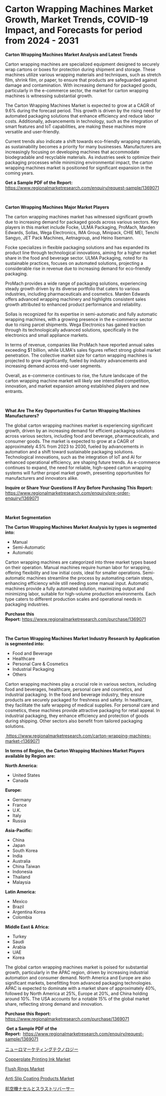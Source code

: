 <p><h1>Carton Wrapping Machines Market Growth, Market Trends, COVID-19 Impact, and Forecasts for period from 2024 - 2031</h1></p><p><strong>Carton Wrapping Machines Market Analysis and Latest Trends</strong></p>
<p><p>Carton wrapping machines are specialized equipment designed to securely wrap cartons or boxes for protection during shipment and storage. These machines utilize various wrapping materials and techniques, such as stretch film, shrink film, or paper, to ensure that products are safeguarded against damage and contamination. With increasing demand for packaged goods, particularly in the e-commerce sector, the market for carton wrapping machines is witnessing substantial growth.</p><p>The Carton Wrapping Machines Market is expected to grow at a CAGR of 9.6% during the forecast period. This growth is driven by the rising need for automated packaging solutions that enhance efficiency and reduce labor costs. Additionally, advancements in technology, such as the integration of smart features and IoT capabilities, are making these machines more versatile and user-friendly.</p><p>Current trends also indicate a shift towards eco-friendly wrapping materials, as sustainability becomes a priority for many businesses. Manufacturers are increasingly focusing on developing machines that accommodate biodegradable and recyclable materials. As industries seek to optimize their packaging processes while minimizing environmental impact, the carton wrapping machines market is positioned for significant expansion in the coming years.</p></p>
<p><strong>Get a Sample PDF of the Report:&nbsp;</strong> <a href="https://www.regionalmarketresearch.com/enquiry/request-sample/1369071">https://www.regionalmarketresearch.com/enquiry/request-sample/1369071</a></p>
<p>&nbsp;</p>
<p><strong>Carton Wrapping Machines Major Market Players</strong></p>
<p><p>The carton wrapping machines market has witnessed significant growth due to increasing demand for packaged goods across various sectors. Key players in this market include Focke, ULMA Packaging, ProMach, Marden Edwards, Sollas, Wega Electronics, IMA Group, Minipack, CHIE MEI, Tenchi Sangyo, JET Pack Machines, Aetnagroup, and Heino Ilsemann.</p><p>Focke specializes in flexible packaging solutions and has expanded its product line through technological innovations, aiming for a higher market share in the food and beverage sector. ULMA Packaging, noted for its sustainable practices, focuses on automated solutions, projecting a considerable rise in revenue due to increasing demand for eco-friendly packaging.</p><p>ProMach provides a wide range of packaging solutions, experiencing steady growth driven by its diverse portfolio that caters to various industries, including pharmaceuticals and cosmetics. Marden Edwards offers advanced wrapping machinery and highlights consistent sales growth attributed to enhanced product performance and reliability.</p><p>Sollas is recognized for its expertise in semi-automatic and fully automatic wrapping machines, with a growing presence in the e-commerce sector due to rising parcel shipments. Wega Electronics has gained traction through its technologically advanced solutions, specifically in the electronics and small appliance markets.</p><p>In terms of revenue, companies like ProMach have reported annual sales exceeding $1 billion, while ULMA's sales figures reflect strong global market penetration. The collective market size for carton wrapping machines is projected to grow significantly, fueled by industry advancements and increasing demand across end-user segments.</p><p>Overall, as e-commerce continues to rise, the future landscape of the carton wrapping machine market will likely see intensified competition, innovation, and market expansion among established players and new entrants.</p></p>
<p>&nbsp;</p>
<p><strong>What Are The Key Opportunities For Carton Wrapping Machines Manufacturers?</strong></p>
<p><p>The global carton wrapping machines market is experiencing significant growth, driven by an increasing demand for efficient packaging solutions across various sectors, including food and beverage, pharmaceuticals, and consumer goods. The market is expected to grow at a CAGR of approximately 4.5% from 2023 to 2030, fueled by advancements in automation and a shift toward sustainable packaging solutions. Technological innovations, such as the integration of IoT and AI for enhanced operational efficiency, are shaping future trends. As e-commerce continues to expand, the need for reliable, high-speed carton wrapping systems will further propel market growth, presenting opportunities for manufacturers and innovators alike.</p></p>
<p><strong>Inquire or Share Your Questions If Any Before Purchasing This Report:</strong> <a href="https://www.regionalmarketresearch.com/enquiry/pre-order-enquiry/1369071">https://www.regionalmarketresearch.com/enquiry/pre-order-enquiry/1369071</a></p>
<p>&nbsp;</p>
<p><strong>Market Segmentation</strong></p>
<p><strong>The Carton Wrapping Machines Market Analysis by types is segmented into:</strong></p>
<p><ul><li>Manual</li><li>Semi-Automatic</li><li>Automatic</li></ul></p>
<p><p>Carton wrapping machines are categorized into three market types based on their operation. Manual machines require human labor for wrapping, offering flexibility and low initial costs, ideal for smaller operations. Semi-automatic machines streamline the process by automating certain steps, enhancing efficiency while still needing some manual input. Automatic machines provide a fully automated solution, maximizing output and minimizing labor, suitable for high-volume production environments. Each type caters to different production scales and operational needs in packaging industries.</p></p>
<p><strong>Purchase this Report:&nbsp;</strong><a href="https://www.regionalmarketresearch.com/purchase/1369071">https://www.regionalmarketresearch.com/purchase/1369071</a></p>
<p>&nbsp;</p>
<p><strong>The Carton Wrapping Machines Market Industry Research by Application is segmented into:</strong></p>
<p><ul><li>Food and Beverage</li><li>Healthcare</li><li>Personal Care & Cosmetics</li><li>Industrial Packaging</li><li>Others</li></ul></p>
<p><p>Carton wrapping machines play a crucial role in various sectors, including food and beverages, healthcare, personal care and cosmetics, and industrial packaging. In the food and beverage industry, they ensure products are securely packaged for freshness and safety. In healthcare, they facilitate the safe wrapping of medical supplies. For personal care and cosmetics, these machines provide attractive packaging for retail appeal. In industrial packaging, they enhance efficiency and protection of goods during shipping. Other sectors also benefit from tailored packaging solutions.</p></p>
<p><a href="https://www.regionalmarketresearch.com/carton-wrapping-machines-market-r1369071">&nbsp;https://www.regionalmarketresearch.com/carton-wrapping-machines-market-r1369071</a></p>
<p><strong>In terms of Region, the Carton Wrapping Machines Market Players available by Region are:</strong></p>
<p>
    <p> <strong> North America: </strong>
        <ul>
            <li>United States</li>
            <li>Canada</li>
        </ul>
        </p> 
    <p> <strong> Europe: </strong>
        <ul>
            <li>Germany</li>
            <li>France</li>
            <li>U.K.</li>
            <li>Italy</li>
            <li>Russia</li>
        </ul>
        </p> 
    <p> <strong> Asia-Pacific: </strong>
        <ul>
            <li>China</li>
            <li>Japan</li>
            <li>South Korea</li>
            <li>India</li>
            <li>Australia</li>
            <li>China Taiwan</li>
            <li>Indonesia</li>
            <li>Thailand</li>
            <li>Malaysia</li>
        </ul>
        </p> 
    <p> <strong> Latin America: </strong>
        <ul>
            <li>Mexico</li>
            <li>Brazil</li>
            <li>Argentina Korea</li>
            <li>Colombia</li>
        </ul>
        </p> 
    <p> <strong> Middle East & Africa: </strong>
        <ul>
            <li>Turkey</li>
            <li>Saudi</li>
            <li>Arabia</li>
            <li>UAE</li>
            <li>Korea</li>
        </ul>
    </p>
    </p>
<p><p>The global carton wrapping machines market is poised for substantial growth, particularly in the APAC region, driven by increasing industrial automation and consumer demand. North America and Europe are also significant markets, benefitting from advanced packaging technologies. APAC is expected to dominate with a market share of approximately 40%, followed by North America at 25%, Europe at 20%, and China holding around 10%. The USA accounts for a notable 15% of the global market share, reflecting strong demand and innovation.</p></p>
<p><strong>Purchase this Report: </strong><a href="https://www.regionalmarketresearch.com/purchase/1369071">https://www.regionalmarketresearch.com/purchase/1369071</a></p>
<p>&nbsp;<strong>Get a Sample PDF of the Report:&nbsp;&nbsp;</strong><a href="https://www.regionalmarketresearch.com/enquiry/request-sample/1369071">https://www.regionalmarketresearch.com/enquiry/request-sample/1369071</a></p>
<p><strong></strong></p>
<p><p><a href="https://medium.com/@bulahhamill83/%E3%83%8B%E3%83%A5%E3%83%BC%E3%83%AD%E3%83%9E%E3%83%BC%E3%82%B1%E3%83%86%E3%82%A3%E3%83%B3%E3%82%B0%E6%8A%80%E8%A1%93%E5%B8%82%E5%A0%B4%E3%81%AE%E8%A6%8F%E6%A8%A1%E3%81%A8%E3%82%B7%E3%82%A7%E3%82%A2%E5%88%86%E6%9E%90-%E6%88%90%E9%95%B7%E3%83%88%E3%83%AC%E3%83%B3%E3%83%89%E3%81%A8%E4%BA%88%E6%B8%AC-2024-2031-b7a68f87637f?postPublishedType=repub">ニューロマーケティングテクノロジー</a></p><p><a href="https://issuu.com/reportprime-2/docs/copperplate-printing-ink-market-siz_5a07c9c232468f">Copperplate Printing Ink Market</a></p><p><a href="https://www.linkedin.com/pulse/global-flush-rings-market-size-trends-analysis-regional-outlook-vbwwf?trackingId=QC2LE4hJTeGu8ikL6T%2FZVw%3D%3D">Flush Rings Market</a></p><p><a href="https://github.com/JamesCox407/Market-Research-Report-List-1/blob/main/anti-slip-coating-products-market.md">Anti Slip Coating Products Market</a></p><p><a href="https://medium.com/@bulahhamill83/%E8%88%AA%E7%A9%BA%E6%A9%9F%E3%83%8A%E3%82%BB%E3%83%AB%E3%81%A8%E3%82%B9%E3%83%A9%E3%82%B9%E3%83%88%E3%83%AA%E3%83%90%E3%83%BC%E3%82%B5%E3%83%BC%E5%B8%82%E5%A0%B4-2024%E5%B9%B4%E3%81%8B%E3%82%892031%E5%B9%B4%E3%81%BE%E3%81%A7%E3%81%AE%E6%A5%AD%E7%95%8C%E5%8B%95%E5%90%91%E3%81%A8%E4%BA%88%E6%B8%AC-a8313686192d">航空機ナセルとスラストリバーサー</a></p></p>